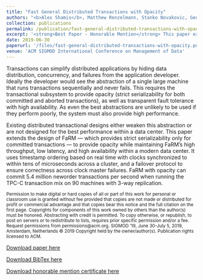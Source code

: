 ```yaml
---
title: "Fast General Distributed Transactions with Opacity"
authors: "<b>Alex Shamis</b>, Matthew Renzelmann, Stanko Novakovic, Georgios Chatzopoulos, Aleksandar Dragojevic, Dushyanth Narayanan, Miguel Castro"
collection: publications
permalink: /publication/fast-general-distributed-transactions-with-opacity
excerpt: '<strong>Best Paper - Honorable Mention</strong> This paper extends the design of FaRM — which provides strict serializability only for committed transactions — to provide opacity while maintaining FaRM’s high throughput, low latency, and high availability within a modern data center. It uses timestamp ordering based on real time with clocks synchronized to within tens of microseconds across a cluster, and a failover protocol to ensure correctness across clock master failures.'
date: 2019-06-30
paperurl: '/files/fast-general-distributed-transactions-with-opacity.pdf'
venue: 'ACM SIGMOD International Conference on Management of Data'
---
```


Transactions can simplify distributed applications by hiding data distribution, concurrency, and failures from the application developer. Ideally the developer would see the abstraction of a single large machine that runs transactions sequentially and never fails. This requires the transactional subsystem to provide opacity (strict serializability for both committed and aborted transactions), as well as transparent fault tolerance with high availability. As even the best abstractions are unlikely to be used if they perform poorly, the system must also provide high performance.

Existing distributed transactional designs either weaken this abstraction or are not designed for the best performance within a data center. This paper extends the design of FaRM — which provides strict serializability only for committed transactions — to provide opacity while maintaining FaRM’s high throughput, low latency, and high availability within a modern data center. It uses timestamp ordering based on real time with clocks synchronized to within tens of microseconds across a cluster, and a failover protocol to ensure correctness across clock master failures. FaRM with opacity can commit 5.4 million neworder transactions per second when running the TPC-C transaction mix on 90 machines with 3-way replication.

<small>
Permission to make digital or hard copies of all or part of this work for personal or classroom use is granted without fee provided that copies are not made or distributed for profit or commercial advantage and that copies bear this notice and the full citation on the first page. Copyrights for components of this work owned by others than the author(s) must be honored. Abstracting with credit is permitted. To copy otherwise, or republish, to post on servers or to redistribute to lists, requires prior specific permission and/or a fee. Request permissions from permissions@acm.org. SIGMOD ’19, June 30-July 5, 2019, Amsterdam, Netherlands © 2019 Copyright held by the owner/author(s). Publication rights licensed to ACM.
</small>

[Download paper here](/files/fast-general-distributed-transactions-with-opacity.pdf)

[Download BibTex here](/files/fast-general-distributed-transactions-with-opacity.bib)

[Download honorable mention certificate here](/files/fast-general-distributed-transactions-with-opacity-Honorable-mention.pdf)
